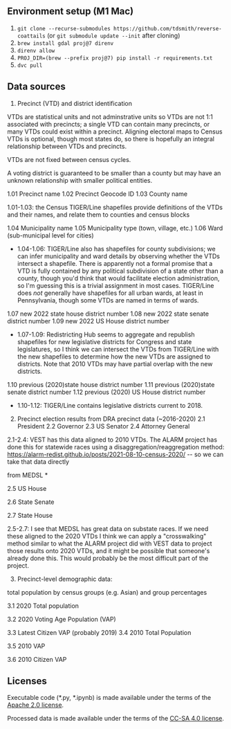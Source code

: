 ## Environment setup (M1 Mac)

1. `git clone --recurse-submodules https://github.com/tdsmith/reverse-coattails` (or `git submodule update --init` after cloning)
1. `brew install gdal proj@7 direnv`
1. `direnv allow`
1. `PROJ_DIR=(brew --prefix proj@7) pip install -r requirements.txt`
1. `dvc pull`

## Data sources

1.  Precinct (VTD) and district identification

VTDs are statistical units and not adminstrative units so VTDs are not 1:1 associated with precincts;
a single VTD can contain many precincts, or many VTDs could exist within a precinct.
Aligning electoral maps to Census VTDs is optional, though most states do, so there is hopefully an integral
relationship between VTDs and precincts.

VTDs are not fixed between census cycles.

A voting district is guaranteed to be smaller than a county but may have an unknown relationship with smaller political entities.

1.01   Precinct name
1.02   Precinct Geocode ID
1.03   County name

1.01-1.03: the Census TIGER/Line shapefiles provide definitions of the VTDs and their names, and relate them to counties and census blocks

1.04   Municipality name
1.05   Municipality type (town, village, etc.)
1.06   Ward (sub-municipal level for cities)

- 1.04-1.06: TIGER/Line also has shapefiles for county subdivisions; we can infer municipality and ward details by observing whether the VTDs intersect a shapefile. There is apparently not a formal promise that a VTD is fully contained by any political subdivision of a state other than a county, though you'd think that would facilitate election administration, so I'm guessing this is a trivial assignment in most cases.
TIGER/Line does *not* generally have shapefiles for all urban wards, at least in Pennsylvania, though some VTDs are named in terms of wards.


1.07   new 2022 state house district number
1.08   new 2022 state senate district number
1.09   new 2022 US House district number

- 1.07-1.09: Redistricting Hub seems to aggregate and republish shapefiles for new legislative districts for Congress and state legislatures, so I think we can intersect the VTDs from TIGER/Line with the new shapefiles to determine how the new VTDs are assigned to districts. Note that 2010 VTDs may have partial overlap with the new districts.

1.10   previous (2020)state house district number
1.11   previous (2020)state senate district number
1.12   previous (2020) US House district number

- 1.10-1.12: TIGER/Line contains legislative districts current to 2018.

2.   Precinct election results
from DRA precinct data (~2016-2020)
2.1   President
2.2   Governor
2.3   US Senator
2.4   Attorney General

2.1-2.4: VEST has this data aligned to 2010 VTDs. The ALARM project has done this for statewide races using a disaggregation/reaggregation method: https://alarm-redist.github.io/posts/2021-08-10-census-2020/ -- so we can take that data directly

from MEDSL *

2.5   US House

2.6   State Senate

2.7   State House

 2.5-2.7: I see that MEDSL has great data on substate races. If we need these aligned to the 2020 VTDs I think we can apply a "crosswalking" method similar to what the ALARM project did with VEST data to project those results onto 2020 VTDs, and it might be possible that someone's already done this. This would probably be the most difficult part of the project.

3.   Precinct-level demographic data:

total population by census groups (e.g. Asian) and group percentages

3.1   2020 Total population

3.2   2020 Voting Age Population (VAP)

3.3   Latest Citizen VAP (probably 2019)
3.4   2010 Total Population

3.5   2010 VAP

3.6   2010 Citizen VAP

## Licenses

Executable code (*.py, *.ipynb) is made available under the terms of the [Apache 2.0 license](APACHE-2.0).

Processed data is made available under the terms of the [CC-SA 4.0 license](LICENSE).